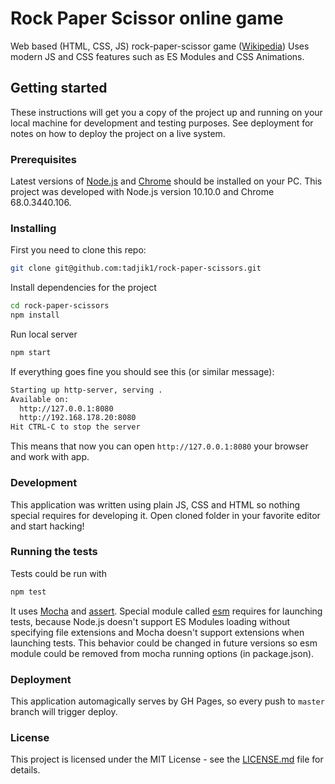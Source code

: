 # Rock Paper Scissor online game

Web based (HTML, CSS, JS) rock-paper-scissor game ([Wikipedia](https://en.wikipedia.org/wiki/Rock%E2%80%93paper%E2%80%93scissors))
Uses modern JS and CSS features such as ES Modules and CSS Animations.

## Getting started

These instructions will get you a copy of the project up and running on your local machine for development and 
testing purposes. See deployment for notes on how to deploy the project on a live system.

### Prerequisites

Latest versions of [Node.js](https://nodejs.org/en/) and [Chrome](https://www.google.com/chrome) 
should be installed on your PC.
This project was developed with Node.js version 10.10.0 and Chrome 68.0.3440.106.

### Installing

First you need to clone this repo:

```bash
git clone git@github.com:tadjik1/rock-paper-scissors.git
```

Install dependencies for the project

```bash
cd rock-paper-scissors
npm install
```

Run local server

```bash
npm start
```

If everything goes fine you should see this (or similar message):
```bash
Starting up http-server, serving .
Available on:
  http://127.0.0.1:8080
  http://192.168.178.20:8080
Hit CTRL-C to stop the server
```

This means that now you can open `http://127.0.0.1:8080` your browser and work with app.

### Development

This application was written using plain JS, CSS and HTML so nothing special requires for developing it.
Open cloned folder in your favorite editor and start hacking!

### Running the tests

Tests could be run with
```bash
npm test
```

It uses [Mocha](https://mochajs.org/) and [assert](https://nodejs.org/dist/latest-v10.x/docs/api/assert.html).
Special module called [esm](https://www.npmjs.com/package/esm) requires for launching tests, 
because Node.js doesn't support ES Modules loading without specifying file extensions and Mocha 
doesn't support extensions when launching tests. This behavior could be changed in future versions 
so esm module could be removed from mocha running options (in package.json).

### Deployment

This application automagically serves by GH Pages, so every push to `master` branch will trigger deploy.

### License

This project is licensed under the MIT License - see the [LICENSE.md](LICENSE.md) file for details.    

